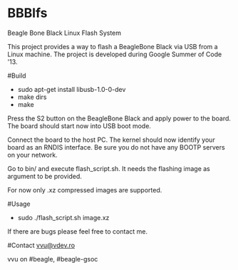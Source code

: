 BBBlfs
======

Beagle Bone Black Linux Flash System

This project provides a way to flash a BeagleBone Black via USB from a Linux machine. The project is developed during Google Summer of Code '13. 

#Build
- sudo apt-get install libusb-1.0-0-dev
- make dirs
- make

Press the S2 button on the BeagleBone Black  and apply power to the board. The board should start now into USB boot mode. 

Connect the board to the host PC. The kernel should now identify your board as an RNDIS interface. Be sure you do not have any BOOTP servers on your network.

Go to bin/ and execute flash_script.sh. It needs the flashing image as argument to be provided.

For now only .xz compressed images are supported.

#Usage
- sudo ./flash_script.sh image.xz

If there are bugs please feel free to contact me.


#Contact
vvu@vdev.ro

vvu on #beagle, #beagle-gsoc

